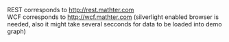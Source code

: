 
REST corresponds to http://rest.mathter.com<br/>
WCF corresponds to http://wcf.mathter.com  (silverlight enabled browser is needed, also it might take several secconds for data to be loaded into demo graph)

